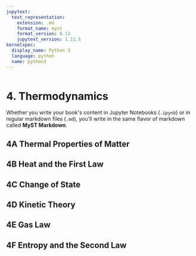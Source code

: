 ```yaml
---
jupytext:
  text_representation:
    extension: .md
    format_name: myst
    format_version: 0.13
    jupytext_version: 1.11.5
kernelspec:
  display_name: Python 3
  language: python
  name: python3
---
```


```{contents}
```

# 4. Thermodynamics

Whether you write your book's content in Jupyter Notebooks (`.ipynb`) or
in regular markdown files (`.md`), you'll write in the same flavor of markdown
called **MyST Markdown**.

## 4A	Thermal Properties of Matter
## 4B	Heat and the First Law
## 4C	Change of State
## 4D	Kinetic Theory
## 4E	Gas Law
## 4F	Entropy and the Second Law
